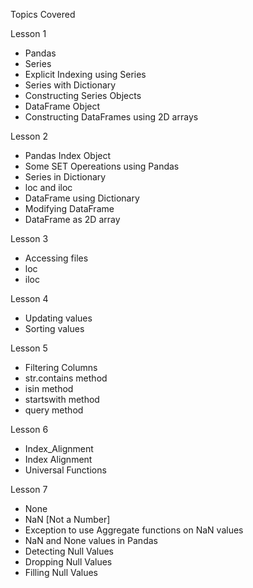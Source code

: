 Topics Covered

Lesson 1  
  - Pandas  
  - Series  
  - Explicit Indexing using Series  
  - Series with Dictionary  
  - Constructing Series Objects  
  - DataFrame Object  
  - Constructing DataFrames using 2D arrays  

Lesson 2  
  - Pandas Index Object  
  - Some SET Opereations using Pandas  
  - Series in Dictionary  
  - loc and iloc  
  - DataFrame using Dictionary  
  - Modifying DataFrame  
  - DataFrame as 2D array  
 
Lesson 3  
  - Accessing files  
  - loc  
  - iloc  

Lesson 4  
  - Updating values  
  - Sorting values  

Lesson 5  
  - Filtering Columns  
  - str.contains method  
  - isin method  
  - startswith method  
  - query method  

Lesson 6  
  - Index_Alignment  
  - Index Alignment  
  - Universal Functions  

Lesson 7  
  - None  
  - NaN [Not a Number]  
  - Exception to use Aggregate functions on NaN values  
  - NaN and None values in Pandas  
  - Detecting Null Values  
  - Dropping Null Values  
  - Filling Null Values
    
